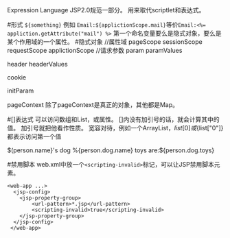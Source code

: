 Expression Language
JSP2.0规范一部分。
用来取代scriptlet和表达式。

#形式
`${something}`
例如
`Email:${applictionScope.mail}`等价`Email:<%= appliction.getAttribute("mail") %>`
第一个命名变量要么是隐式对象，要么是某个作用域的一个属性。
#隐式对象
//属性域
pageScope
sessionScope
requestScope
applictionScope
//请求参数
param
paramValues

header
headerValues

cookie

initParam

pageContext 
除了pageContext是真正的对象，其他都是Map。

#[]表达式
可以访问数组和List，或属性。
[]内没有加引号的话，就会计算其中的值。
加引号就把他看作性质。
宽容对待，例如一个ArrayList，${list[0]}或${list["0"]}都表示访问第一个值

$(person.name}'s dog %{person.dog.name} toys are:${person.dog.toys}

#禁用脚本
web.xml中放一个`<scripting-invalid>`标记，可以让JSP禁用脚本元素。
```
<web-app ...>
  <jsp-config>
  	<jsp-property-group>
  		<url-pattern>*.jsp</url-pattern>
		<scripting-invalid>true</scripting-invalid>
  	</jsp-property-group>
  </jsp-config>
 </web-app>
 ```